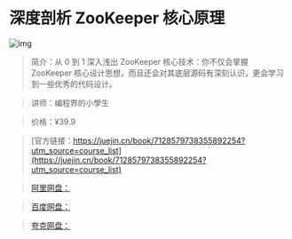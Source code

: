 # 深度剖析 ZooKeeper 核心原理

![img](../../assets/a708dacc97a74d6e9e7512fc2f2049ae~tplv-k3u1fbpfcp-no-mark:280:280:200:280.png)

> 简介：从 0 到 1 深入浅出 ZooKeeper 核心技术：你不仅会掌握 ZooKeeper 核心设计思想，而且还会对其底层源码有深刻认识，更会学习到一些优秀的代码设计。

> 讲师：编程界的小學生

> 价格：¥39.9

> [官方链接：https://juejin.cn/book/7128579738355892254?utm_source=course_list](https://juejin.cn/book/7128579738355892254?utm_source=course_list)

> [阿里网盘：]()

> [百度网盘：]()

> [夸克网盘：]()
